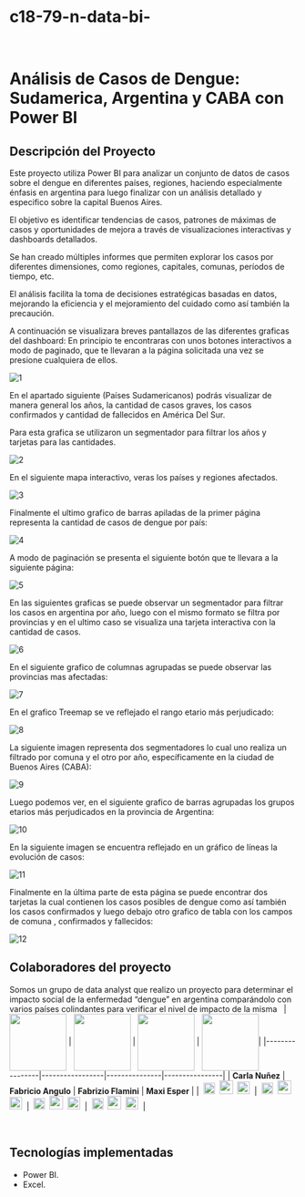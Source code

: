 # c18-79-n-data-bi-
&nbsp;&nbsp;
# **Análisis de Casos de Dengue: Sudamerica, Argentina y CABA con Power BI**
## **Descripción del Proyecto**
Este proyecto utiliza Power BI para analizar un conjunto de datos de casos sobre el dengue en diferentes países, regiones, haciendo especialmente énfasis en argentina para luego finalizar con un análisis detallado y especifico sobre la capital Buenos Aires.

El objetivo es identificar tendencias de casos, patrones de máximas de casos y oportunidades de mejora a través de visualizaciones interactivas y dashboards detallados.

Se han creado múltiples informes que permiten explorar los casos por diferentes dimensiones, como regiones, capitales, comunas, períodos de tiempo, etc.

El análisis facilita la toma de decisiones estratégicas basadas en datos, mejorando la eficiencia y el mejoramiento del cuidado como así también la precaución.

A continuación se visualizara breves pantallazos de las diferentes graficas del dashboard:
En principio te encontraras con unos botones interactivos a modo de paginado, que te llevaran a la página solicitada una vez se presione cualquiera de ellos.

![1](https://github.com/FabricioAngulo/c18-79-n-data-bi-/assets/156029433/d2dd0444-f60e-47d6-9727-b739e7d20db3)

En el apartado siguiente (Países Sudamericanos) podrás visualizar de manera general los años, la cantidad de casos graves, los casos confirmados y cantidad de fallecidos en América Del Sur.

Para esta grafica se utilizaron un segmentador para filtrar los años y tarjetas para las cantidades.

![2](https://github.com/FabricioAngulo/c18-79-n-data-bi-/assets/156029433/42c028af-5786-48cc-b343-ddf2282c3516)

En el siguiente mapa interactivo, veras los países y regiones afectados.

![3](https://github.com/FabricioAngulo/c18-79-n-data-bi-/assets/156029433/3253ce36-469d-4179-84c1-611f0c68170e)

Finalmente el ultimo grafico de barras apiladas de la primer página representa la cantidad de casos de dengue por país:

![4](https://github.com/FabricioAngulo/c18-79-n-data-bi-/assets/156029433/6de5c3f8-18e7-47de-a0bf-2626ab0aeba5)

A modo de paginación se presenta el siguiente botón que te llevara a la siguiente página:

![5](https://github.com/FabricioAngulo/c18-79-n-data-bi-/assets/156029433/9e9492a3-e3fc-4602-895c-1b7cd257840a)

En las siguientes graficas se puede observar un segmentador para filtrar los casos en argentina por año, luego con el mismo formato se filtra por provincias y en el ultimo caso se visualiza una tarjeta interactiva con la cantidad de casos.

![6](https://github.com/FabricioAngulo/c18-79-n-data-bi-/assets/156029433/58e963dd-0aec-42a8-877d-dbed4e3da174)

En el siguiente grafico de columnas agrupadas se puede observar las provincias mas afectadas:

![7](https://github.com/FabricioAngulo/c18-79-n-data-bi-/assets/156029433/4b66e863-b4c0-49c7-9503-e87bd009c695)

En el grafico Treemap se ve reflejado el rango etario más perjudicado:

![8](https://github.com/FabricioAngulo/c18-79-n-data-bi-/assets/156029433/cec8624a-364a-4703-be3c-e4155996cf3e)

La siguiente imagen representa dos segmentadores lo cual uno realiza un filtrado por comuna y el otro por año, específicamente en la ciudad de Buenos Aires (CABA):

![9](https://github.com/FabricioAngulo/c18-79-n-data-bi-/assets/156029433/b7a3f643-c947-4abb-9cab-79d13c5bee9a)

Luego podemos ver, en el siguiente grafico de barras agrupadas los grupos etarios más perjudicados en la provincia de Argentina:

![10](https://github.com/FabricioAngulo/c18-79-n-data-bi-/assets/156029433/1cb426fe-0ca5-4021-b7d1-5cde06c01ef5)

En la siguiente imagen se encuentra reflejado en un gráfico de líneas la evolución de casos:

![11](https://github.com/FabricioAngulo/c18-79-n-data-bi-/assets/156029433/f74b13fd-e2a6-4be1-9dbd-beebb1202e4c)

Finalmente en la última parte de esta página se puede encontrar dos tarjetas la cual contienen los casos posibles de dengue como así también los casos confirmados y luego debajo otro grafico de tabla con los campos de comuna , confirmados y fallecidos:

![12](https://github.com/FabricioAngulo/c18-79-n-data-bi-/assets/156029433/dc4d628f-8a3e-4a0c-83d7-bbf38629287c)
&nbsp;&nbsp;
## **Colaboradores del proyecto**
Somos un grupo de data analyst que realizo un proyecto para determinar el impacto social de la enfermedad “dengue” en argentina comparándolo con varios países colindantes para verificar el nivel de impacto de la misma
&nbsp;
| <img src="https://github.com/FabricioAngulo/c18-79-n-data-bi-/assets/156029433/aeb8da23-305a-4c37-9d6d-ea6f167bd56b)" width="100" align="center"> | <img src="https://github.com/No-Country/c17-94-n-data-bi/assets/101953114/fba349cf-040f-4434-b22a-b4bd8ed5b3ed" width="100" align="center"> | <img src="https://github.com/FabricioAngulo/c18-79-n-data-bi-/assets/156029433/77bdad23-d6c1-4453-a5dd-eed9a25787c2" width="100" align="center"> | <img src="" width="100" align="center">|
|----------------|-----------------|---------------|----------------|
| **Carla Nuñez** | **Fabricio Angulo** | **Fabrizio Flamini** | **Maxi Esper** |
|&nbsp;&nbsp;[<img src="https://github.com/No-Country/c17-94-n-data-bi/assets/101953114/cb738ad2-6cd5-4894-b118-36ea91badc77" width="20">](//www.linkedin.com/in/carlanunez99)&nbsp;&nbsp;[<img src="https://github.com/No-Country/c17-94-n-data-bi/assets/101953114/40e36b9e-6016-45a9-9637-743229f78e57" width="24">](https://github.com/emilitum)&nbsp;&nbsp;[<img src="https://github.com/No-Country/c17-94-n-data-bi/assets/101953114/777e1a1b-22b2-47bf-9d3c-d8e95d21dfaf" width="22">](mailto:nunez99carla@gmail.com)&nbsp;&nbsp;|&nbsp;&nbsp;[<img src="https://github.com/No-Country/c17-94-n-data-bi/assets/101953114/cb738ad2-6cd5-4894-b118-36ea91badc77" width="20">](https://www.linkedin.com/in/fabricio-diego-angulo-luna-0a8b46259/)&nbsp;&nbsp;[<img src="https://github.com/No-Country/c17-94-n-data-bi/assets/101953114/40e36b9e-6016-45a9-9637-743229f78e57" width="24">](https://github.com/FabricioAngulo)&nbsp;&nbsp;[<img src="https://github.com/No-Country/c17-94-n-data-bi/assets/101953114/777e1a1b-22b2-47bf-9d3c-d8e95d21dfaf" width="22">](mailto:fabriciorff.2525@gmail.com)&nbsp;&nbsp;|&nbsp;&nbsp;[<img src="https://github.com/No-Country/c17-94-n-data-bi/assets/101953114/cb738ad2-6cd5-4894-b118-36ea91badc77" width="20">](https://www.linkedin.com/in/fabrizioflamini?utm_source=share&utm_campaign=share_via&utm_content=profile&utm_medium=android_app)&nbsp;&nbsp;[<img src="https://github.com/No-Country/c17-94-n-data-bi/assets/101953114/40e36b9e-6016-45a9-9637-743229f78e57" width="24">](https://github.com/GabrielNohra)&nbsp;&nbsp;[<img src="https://github.com/No-Country/c17-94-n-data-bi/assets/101953114/777e1a1b-22b2-47bf-9d3c-d8e95d21dfaf" width="22">](mailto:flaminifabrizio28@gmail.com)&nbsp;&nbsp;|&nbsp;&nbsp;[<img src="https://github.com/No-Country/c17-94-n-data-bi/assets/101953114/cb738ad2-6cd5-4894-b118-36ea91badc77" width="20">](https://www.linkedin.com/in/nahir-esper/)&nbsp;&nbsp;[<img src="https://github.com/No-Country/c17-94-n-data-bi/assets/101953114/40e36b9e-6016-45a9-9637-743229f78e57" width="24">](https://github.com/GabooV2)&nbsp;&nbsp;[<img src="https://github.com/No-Country/c17-94-n-data-bi/assets/101953114/777e1a1b-22b2-47bf-9d3c-d8e95d21dfaf" width="22">](mailto:nunez99carla@gmail.com)&nbsp;&nbsp;|

&nbsp;
&nbsp;
## **Tecnologías implementadas**
- Power BI.
- Excel.
